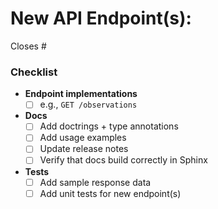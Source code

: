 # New API Endpoint(s):
Closes #<issue number>

### Checklist
* **Endpoint implementations**
  - [ ] e.g., `GET /observations`
* **Docs**
  - [ ] Add doctrings + type annotations
  - [ ] Add usage examples
  - [ ] Update release notes
  - [ ] Verify that docs build correctly in Sphinx
* **Tests**
  - [ ] Add sample response data
  - [ ] Add unit tests for new endpoint(s)
